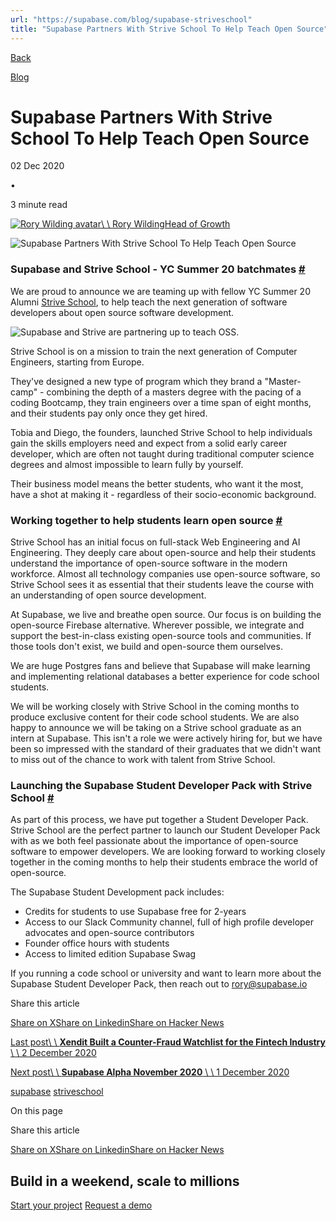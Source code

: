 ```yaml
---
url: "https://supabase.com/blog/supabase-striveschool"
title: "Supabase Partners With Strive School To Help Teach Open Source"
---
```


[Back](https://supabase.com/blog)

[Blog](https://supabase.com/blog)

# Supabase Partners With Strive School To Help Teach Open Source

02 Dec 2020

•

3 minute read

[![Rory Wilding avatar](https://supabase.com/_next/image?url=https%3A%2F%2Fgithub.com%2Froryw10.png&w=96&q=75&dpl=dpl_7FY8EmFQ6G3YqautJ4Fvh1viLnvu)\\
\\
Rory WildingHead of Growth](https://github.com/roryw10)

![Supabase Partners With Strive School To Help Teach Open Source](https://supabase.com/_next/image?url=%2Fimages%2Fblog%2Fsupabase-strive-school.png&w=3840&q=100&dpl=dpl_7FY8EmFQ6G3YqautJ4Fvh1viLnvu)

### Supabase and Strive School - YC Summer 20 batchmates [\#](https://supabase.com/blog/supabase-striveschool\#supabase-and-strive-school---yc-summer-20-batchmates)

We are proud to announce we are teaming up with fellow YC Summer 20 Alumni [Strive School](https://strive.school/), to help teach the next generation of software developers about open source software development.

![Supabase and Strive are partnering up to teach OSS.](https://supabase.com/_next/image?url=%2Fimages%2Fblog%2Fstrive-supabase.png&w=3840&q=75&dpl=dpl_7FY8EmFQ6G3YqautJ4Fvh1viLnvu)

Strive School is on a mission to train the next generation of Computer Engineers, starting from Europe.

They've designed a new type of program which they brand a "Master-camp" - combining the depth of a masters degree with the pacing of a coding Bootcamp, they train engineers over a time span of eight months, and their students pay only once they get hired.

Tobia and Diego, the founders, launched Strive School to help individuals gain the skills employers need and expect from a solid early career developer, which are often not taught during traditional computer science degrees and almost impossible to learn fully by yourself.

Their business model means the better students, who want it the most, have a shot at making it - regardless of their socio-economic background.

### Working together to help students learn open source [\#](https://supabase.com/blog/supabase-striveschool\#working-together-to-help-students-learn-open-source)

Strive School has an initial focus on full-stack Web Engineering and AI Engineering. They deeply care about open-source and help their students understand the importance of open-source software in the modern workforce. Almost all technology companies use open-source software, so Strive School sees it as essential that their students leave the course with an understanding of open source development.

At Supabase, we live and breathe open source. Our focus is on building the open-source Firebase alternative. Wherever possible, we integrate and support the best-in-class existing open-source tools and communities. If those tools don't exist, we build and open-source them ourselves.

We are huge Postgres fans and believe that Supabase will make learning and implementing relational databases a better experience for code school students.

We will be working closely with Strive School in the coming months to produce exclusive content for their code school students. We are also happy to announce we will be taking on a Strive school graduate as an intern at Supabase. This isn't a role we were actively hiring for, but we have been so impressed with the standard of their graduates that we didn't want to miss out of the chance to work with talent from Strive School.

### Launching the Supabase Student Developer Pack with Strive School [\#](https://supabase.com/blog/supabase-striveschool\#launching-the-supabase-student-developer-pack-with-strive-school)

As part of this process, we have put together a Student Developer Pack. Strive School are the perfect partner to launch our Student Developer Pack with as we both feel passionate about the importance of open-source software to empower developers. We are looking forward to working closely together in the coming months to help their students embrace the world of open-source.

The Supabase Student Development pack includes:

- Credits for students to use Supabase free for 2-years
- Access to our Slack Community channel, full of high profile developer advocates and open-source contributors
- Founder office hours with students
- Access to limited edition Supabase Swag

If you running a code school or university and want to learn more about the Supabase Student Developer Pack, then reach out to [rory@supabase.io](mailto:rory@supabase.io)

Share this article

[Share on X](https://twitter.com/intent/tweet?url=https%3A%2F%2Fsupabase.com%2Fblog%2Fsupabase-striveschool&text=Supabase%20Partners%20With%20Strive%20School%20To%20Help%20Teach%20Open%20Source)[Share on Linkedin](https://www.linkedin.com/shareArticle?url=https%3A%2F%2Fsupabase.com%2Fblog%2Fsupabase-striveschool&text=Supabase%20Partners%20With%20Strive%20School%20To%20Help%20Teach%20Open%20Source)[Share on Hacker News](https://news.ycombinator.com/submitlink?u=https%3A%2F%2Fsupabase.com%2Fblog%2Fsupabase-striveschool&t=Supabase%20Partners%20With%20Strive%20School%20To%20Help%20Teach%20Open%20Source)

[Last post\\
\\
**Xendit Built a Counter-Fraud Watchlist for the Fintech Industry** \\
\\
2 December 2020](https://supabase.com/blog/case-study-xendit)

[Next post\\
\\
**Supabase Alpha November 2020** \\
\\
1 December 2020](https://supabase.com/blog/supabase-alpha-november-2020)

[supabase](https://supabase.com/blog/tags/supabase) [striveschool](https://supabase.com/blog/tags/striveschool)

On this page

Share this article

[Share on X](https://twitter.com/intent/tweet?url=https%3A%2F%2Fsupabase.com%2Fblog%2Fsupabase-striveschool&text=Supabase%20Partners%20With%20Strive%20School%20To%20Help%20Teach%20Open%20Source)[Share on Linkedin](https://www.linkedin.com/shareArticle?url=https%3A%2F%2Fsupabase.com%2Fblog%2Fsupabase-striveschool&text=Supabase%20Partners%20With%20Strive%20School%20To%20Help%20Teach%20Open%20Source)[Share on Hacker News](https://news.ycombinator.com/submitlink?u=https%3A%2F%2Fsupabase.com%2Fblog%2Fsupabase-striveschool&t=Supabase%20Partners%20With%20Strive%20School%20To%20Help%20Teach%20Open%20Source)

## Build in a weekend, scale to millions

[Start your project](https://supabase.com/dashboard) [Request a demo](https://supabase.com/contact/sales)
